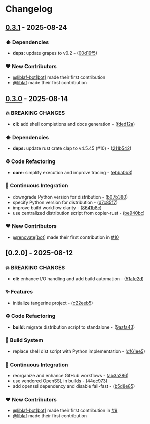 # Changelog

## [0.3.1](https://github.com/liblaf/tangerine/compare/v0.3.0..v0.3.1) - 2025-08-24

### ⬆️ Dependencies

- **deps:** update grapes to v0.2 - ([00d19f5](https://github.com/liblaf/tangerine/commit/00d19f549cc861d6441c0a9e014f8572b1104e6b))

### ❤️ New Contributors

- [@liblaf-bot[bot]](https://github.com/apps/liblaf-bot) made their first contribution
- [@liblaf](https://github.com/liblaf) made their first contribution

## [0.3.0](https://github.com/liblaf/tangerine/compare/v0.2.0..v0.3.0) - 2025-08-14

### 💥 BREAKING CHANGES

- **cli:** add shell completions and docs generation - ([fded12a](https://github.com/liblaf/tangerine/commit/fded12a6598c5b55533ff6aba0122ab8ae2a4424))

### ⬆️ Dependencies

- **deps:** update rust crate clap to v4.5.45 (#10) - ([211b542](https://github.com/liblaf/tangerine/commit/211b5429c2f0cff104626fb3f0a6acaa0bbc070a))

### ♻ Code Refactoring

- **core:** simplify execution and improve tracing - ([ebba0b3](https://github.com/liblaf/tangerine/commit/ebba0b31a8a52a3ea6aece490c81544064fa9d06))

### 🔧 Continuous Integration

- downgrade Python version for distribution - ([b07b380](https://github.com/liblaf/tangerine/commit/b07b3807319f0dac5565a261efb3babc53fca794))
- specify Python version for distribution - ([d7c85f7](https://github.com/liblaf/tangerine/commit/d7c85f767ad4461e764832a66e7c943ee63afb16))
- improve build workflow clarity - ([8641b8c](https://github.com/liblaf/tangerine/commit/8641b8c3836dd3385ea73d5b99f2cf57fba8ee8c))
- use centralized distribution script from copier-rust - ([be940bc](https://github.com/liblaf/tangerine/commit/be940bc8e47bf045cbcee8c321abae6af6ebc647))

### ❤️ New Contributors

- [@renovate[bot]](https://github.com/apps/renovate) made their first contribution in [#10](https://github.com/liblaf/tangerine/pull/10)

## [0.2.0] - 2025-08-12

### 💥 BREAKING CHANGES

- **cli:** enhance I/O handling and add build automation - ([51afe2d](https://github.com/liblaf/tangerine/commit/51afe2decbf56878ee34af69ac601df77691f41c))

### ✨ Features

- initialize tangerine project - ([c22eeb5](https://github.com/liblaf/tangerine/commit/c22eeb5325a840d46c48127c33d2e494e298261c))

### ♻ Code Refactoring

- **build:** migrate distribution script to standalone - ([9aafa43](https://github.com/liblaf/tangerine/commit/9aafa4396ecadf858232892d5a67a445343cd757))

### 👷 Build System

- replace shell dist script with Python implementation - ([df61ee5](https://github.com/liblaf/tangerine/commit/df61ee5c51bc843963c6da3c29dc1e9d6b486274))

### 🔧 Continuous Integration

- reorganize and enhance GitHub workflows - ([ab3a286](https://github.com/liblaf/tangerine/commit/ab3a286ed794f3d74c602b5073c5dac529576136))
- use vendored OpenSSL in builds - ([44ec973](https://github.com/liblaf/tangerine/commit/44ec973fbdd17a1c26e1937c8058e4300d6344d8))
- add openssl dependency and disable fail-fast - ([b5d8e85](https://github.com/liblaf/tangerine/commit/b5d8e85b9a8f16b5c527c5468b92d239d77f2f27))

### ❤️ New Contributors

- [@liblaf-bot[bot]](https://github.com/apps/liblaf-bot) made their first contribution in [#9](https://github.com/liblaf/tangerine/pull/9)
- [@liblaf](https://github.com/liblaf) made their first contribution
